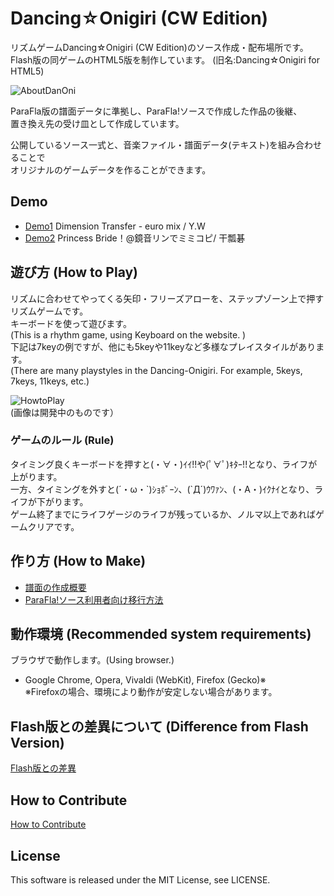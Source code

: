 # Dancing☆Onigiri (CW Edition)

リズムゲームDancing☆Onigiri (CW Edition)のソース作成・配布場所です。  
Flash版の同ゲームのHTML5版を制作しています。 
(旧名:Dancing☆Onigiri for HTML5)  

![AboutDanOni](http://cw7.sakura.ne.jp/danoni/wiki/danonitop.png)

ParaFla版の譜面データに準拠し、ParaFla!ソースで作成した作品の後継、  
置き換え先の受け皿として作成しています。  

公開しているソース一式と、音楽ファイル・譜面データ(テキスト)を組み合わせることで  
オリジナルのゲームデータを作ることができます。  

## Demo
- [Demo1](http://cw7.sakura.ne.jp/danonidemo/v1/2009/0007R_DimEuro.html) Dimension Transfer - euro mix / Y.W  
- [Demo2](http://cw7.sakura.ne.jp/danonidemo/v1/2016/0277_PbrideRin.html) Princess Bride！@鏡音リンでミミコピ/ 干瓢碁  

## 遊び方 (How to Play)
リズムに合わせてやってくる矢印・フリーズアローを、ステップゾーン上で押すリズムゲームです。  
キーボードを使って遊びます。  
(This is a rhythm game, using Keyboard on the website. )  
下記は7keyの例ですが、他にも5keyや11keyなど多様なプレイスタイルがあります。  
(There are many playstyles in the Dancing-Onigiri. For example, 5keys, 7keys, 11keys, etc.)

![HowtoPlay](http://cw7.sakura.ne.jp/danoni/wiki/howtoplay1.png)  
(画像は開発中のものです）

### ゲームのルール (Rule)
タイミング良くキーボードを押すと(・∀・)ｲｲ!!や(ﾟ∀ﾟ)ｷﾀｰ!!となり、ライフが上がります。  
一方、タイミングを外すと(´・ω・\`)ｼｮﾎﾞｰﾝ、(\`Д´)ｳﾜｧﾝ、(・A・)ｲｸﾅｲとなり、ライフが下がります。  
ゲーム終了までにライフゲージのライフが残っているか、ノルマ以上であればゲームクリアです。  

## 作り方 (How to Make)
- [譜面の作成概要](https://github.com/cwtickle/danoniplus/wiki/HowToMake)
- [ParaFla!ソース利用者向け移行方法](https://github.com/cwtickle/danoniplus/wiki/forParaFlaUser)

## 動作環境 (Recommended system requirements)
ブラウザで動作します。(Using browser.)  
- Google Chrome, Opera, Vivaldi (WebKit), Firefox (Gecko)※  
※Firefoxの場合、環境により動作が安定しない場合があります。  

## Flash版との差異について (Difference from Flash Version)
[Flash版との差異](http://cw7.sakura.ne.jp/work/danonijs/test/danoni_flash_vs_html5.html)  

## How to Contribute
[How to Contribute](https://github.com/cwtickle/danoniplus/blob/master/CONTRIBUTING.md)   

## License
This software is released under the MIT License, see LICENSE.  
